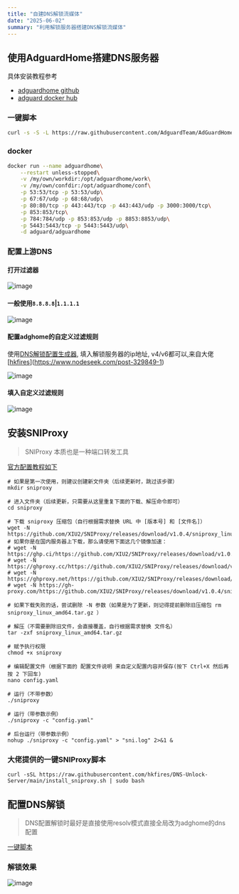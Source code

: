```yaml
---
title: "自建DNS解锁流媒体"
date: "2025-06-02"
summary: "利用解锁服务器搭建DNS解锁流媒体"
---
```


## 使用AdguardHome搭建DNS服务器

具体安装教程参考
- [adguardhome github](https://github.com/AdguardTeam/AdGuardHome)
- [adguard docker hub](https://hub.docker.com/r/adguard/adguardhome)

### 一键脚本
```bash
curl -s -S -L https://raw.githubusercontent.com/AdguardTeam/AdGuardHome/master/scripts/install.sh | sh -s -- -v
```

### docker
```bash
docker run --name adguardhome\
    --restart unless-stopped\
    -v /my/own/workdir:/opt/adguardhome/work\
    -v /my/own/confdir:/opt/adguardhome/conf\
    -p 53:53/tcp -p 53:53/udp\
    -p 67:67/udp -p 68:68/udp\
    -p 80:80/tcp -p 443:443/tcp -p 443:443/udp -p 3000:3000/tcp\
    -p 853:853/tcp\
    -p 784:784/udp -p 853:853/udp -p 8853:8853/udp\
    -p 5443:5443/tcp -p 5443:5443/udp\
    -d adguard/adguardhome
```

### 配置上游DNS
#### 打开过滤器
![image](https://i.111666.best/image/fd2t5mNb0Vl8GV0iC3uq1V.png)

#### 一般使用`8.8.8.8`|`1.1.1.1`
![image](https://i.111666.best/image/k0Xv3MCF73ELFBMCk31Ehp.png)

#### 配置adghome的自定义过滤规则

使用[DNS解锁配置生成器](https://dnsconfig.072899.xyz/), 填入解锁服务器的ip地址, v4/v6都可以,来自大佬[[hkfires](https://www.nodeseek.com/space/23484)](https://www.nodeseek.com/post-329849-1)

![image](https://i.111666.best/image/O7pEaqbEULVpeWCfEgZ1ub.png)

#### 填入自定义过滤规则
![image](https://i.111666.best/image/gZ9OVYQTLNAL6SBM10jkQ9.png)


## 安装SNIProxy

> SNIProxy 本质也是一种端口转发工具

[官方配置教程如下](https://github.com/XIU2/SNIProxy?tab=readme-ov-file#-%E4%BD%BF%E7%94%A8%E6%96%B9%E6%B3%95)

```
# 如果是第一次使用，则建议创建新文件夹（后续更新时，跳过该步骤）
mkdir sniproxy

# 进入文件夹（后续更新，只需要从这里重复下面的下载、解压命令即可）
cd sniproxy

# 下载 sniproxy 压缩包（自行根据需求替换 URL 中 [版本号] 和 [文件名]）
wget -N https://github.com/XIU2/SNIProxy/releases/download/v1.0.4/sniproxy_linux_amd64.tar.gz
# 如果你是在国内服务器上下载，那么请使用下面这几个镜像加速：
# wget -N https://ghp.ci/https://github.com/XIU2/SNIProxy/releases/download/v1.0.4/sniproxy_linux_amd64.tar.gz
# wget -N https://ghproxy.cc/https://github.com/XIU2/SNIProxy/releases/download/v1.0.4/sniproxy_linux_amd64.tar.gz
# wget -N https://ghproxy.net/https://github.com/XIU2/SNIProxy/releases/download/v1.0.4/sniproxy_linux_amd64.tar.gz
# wget -N https://gh-proxy.com/https://github.com/XIU2/SNIProxy/releases/download/v1.0.4/sniproxy_linux_amd64.tar.gz

# 如果下载失败的话，尝试删除 -N 参数（如果是为了更新，则记得提前删除旧压缩包 rm sniproxy_linux_amd64.tar.gz ）

# 解压（不需要删除旧文件，会直接覆盖，自行根据需求替换 文件名）
tar -zxf sniproxy_linux_amd64.tar.gz

# 赋予执行权限
chmod +x sniproxy

# 编辑配置文件（根据下面的 配置文件说明 来自定义配置内容并保存(按下 Ctrl+X 然后再按 2 下回车)
nano config.yaml

# 运行（不带参数）
./sniproxy

# 运行（带参数示例）
./sniproxy -c "config.yaml"

# 后台运行（带参数示例）
nohup ./sniproxy -c "config.yaml" > "sni.log" 2>&1 &
```


### 大佬提供的一键SNIProxy脚本

```
curl -sSL https://raw.githubusercontent.com/hkfires/DNS-Unlock-Server/main/install_sniproxy.sh | sudo bash
```


## 配置DNS解锁

> DNS配置解锁时最好是直接使用resolv模式直接全局改为adghome的dns配置

[一键脚本](https://github.com/Jimmyzxk/DNS-Alice-Unlock)


### 解锁效果
![image](https://i.111666.best/image/urEmGs258tnGXvpDd313T8.png)